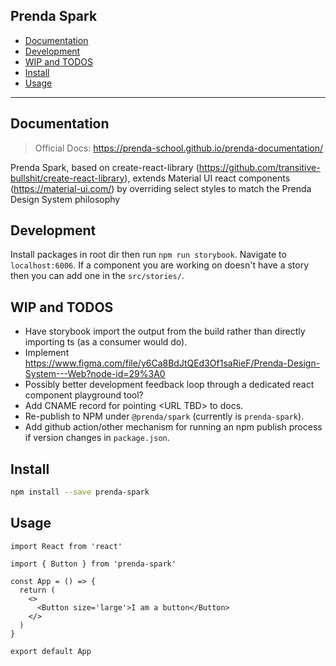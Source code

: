 ## Prenda Spark

- [Documentation](#documentation)
- [Development](#development)
- [WIP and TODOS](#wip-and-todos)
- [Install](#install)
- [Usage](#usage)

---

## Documentation

> Official Docs: https://prenda-school.github.io/prenda-documentation/

Prenda Spark, based on create-react-library (https://github.com/transitive-bullshit/create-react-library), extends Material UI react components (https://material-ui.com/) by overriding select styles to match the Prenda Design System philosophy

## Development

Install packages in root dir then run `npm run storybook`. Navigate to `localhost:6006`. If a component you are working on doesn't have a story then you can add one in the `src/stories/`.

## WIP and TODOS

- Have storybook import the output from the build rather than directly importing ts (as a consumer would do).
- Implement https://www.figma.com/file/y6Ca8BdJtQEd3Of1saRieF/Prenda-Design-System---Web?node-id=29%3A0
- Possibly better development feedback loop through a dedicated react component playground tool?
- Add CNAME record for pointing \<URL TBD> to docs.
- Re-publish to NPM under `@prenda/spark` (currently is `prenda-spark`).
- Add github action/other mechanism for running an npm publish process if version changes in `package.json`.

## Install

```bash
npm install --save prenda-spark
```

## Usage

```tsx
import React from 'react'

import { Button } from 'prenda-spark'

const App = () => {
  return (
    <>
      <Button size='large'>I am a button</Button>
    </>
  )
}

export default App
```
